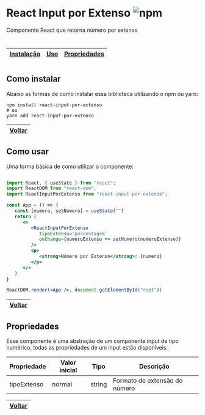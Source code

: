 # React Input por Extenso ![npm](https://img.shields.io/npm/v/react-input-por-extenso-2)

Componente React que retorna número por extenso

#
| [Instalação](#como-instalar) | [Uso](#como-usar) | [Propriedades](#propriedades) |
| ---------------------------- | ----------------- | ----------------------------- | 
#

## Como instalar 

Abaixo as formas de como instalar essa biblioteca utilizando o npm ou yarn:

```
npm install react-input-por-extenso
# ou
yarn add react-input-por-extenso
```
| [Voltar](#react-input-por-extenso) |
| ---------------------------------- |
## Como usar 

Uma forma básica de como utilizar o componente:

```jsx

import React, { useState } from "react";
import ReactDOM from "react-dom";
import ReactInputPorExtenso from "react-input-por-extenso";

const App = () => {
   const [numero, setNumero] = useState("")
   return (
      <>
         <ReactInputPorExtenso
            tipoExtenso='porcentagem'
            onChange={numeroExtenso => setNumero(numeroExtenso)}
         />
         <p>
            <strong>Número por Extenso</strong>: {numero}
         </p>
      </>
   )
}

ReactDOM.render(<App />, document.getElementById("root"))

```
| [Voltar](#react-input-por-extenso) |
| ---------------------------------- |
## Propriedades

Esse componente é uma abstração  de um componente input de tipo numérico,
todas as propriedades de um input estão disponíveis.

| Propriedade | Valor inicial | Tipo   | Descrição                     |
| ----------- | ------------- | ------ | ----------------------------- |
| tipoExtenso | normal        | string | Formato de extensão do número |

| [Voltar](#react-input-por-extenso) |
| ---------------------------------- |